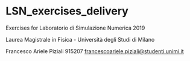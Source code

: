 # LSN_exercises_delivery #

Exercises for Laboratorio di Simulazione Numerica 2019

Laurea Magistrale in Fisica - Università degli Studi di Milano

Francesco Ariele Piziali
915207
francescoariele.piziali@studenti.unimi.it
